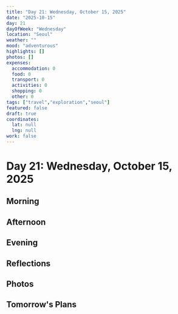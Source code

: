 ```yaml
---
title: "Day 21: Wednesday, October 15, 2025"
date: "2025-10-15"
day: 21
dayOfWeek: "Wednesday"
location: "Seoul"
weather: ""
mood: "adventurous"
highlights: []
photos: []
expenses:
  accommodation: 0
  food: 0
  transport: 0
  activities: 0
  shopping: 0
  other: 0
tags: ["travel","exploration","seoul"]
featured: false
draft: true
coordinates:
  lat: null
  lng: null
work: false
---
```

# Day 21: Wednesday, October 15, 2025

## Morning

## Afternoon

## Evening

## Reflections

## Photos

## Tomorrow's Plans
